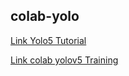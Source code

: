 ## colab-yolo


[Link Yolo5 Tutorial](YOLOv5_Tutorial.ipynb)

[Link colab yolov5 Training](colab-yolov5-training.ipynb)

